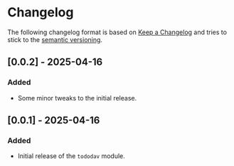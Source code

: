 # Changelog

The following changelog format is based on [Keep a Changelog](https://keepachangelog.com/en/1.0.0/) and tries to stick to the [semantic versioning](https://semver.org/spec/v2.0.0.html).

## [0.0.2] - 2025-04-16
### Added
- Some minor tweaks to the initial release.


## [0.0.1] - 2025-04-16
### Added
- Initial release of the `tododav` module.